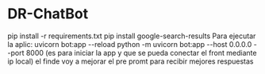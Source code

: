 # DR-ChatBot  
pip install -r requirements.txt
pip install google-search-results
Para ejecutar la aplic:
uvicorn bot:app --reload
python -m uvicorn bot:app --host 0.0.0.0 --port 8000 (es para iniciar la app y que se pueda conectar el front mediante ip local)
el finde voy a mejorar el pre promt para recibir mejores respuestas
